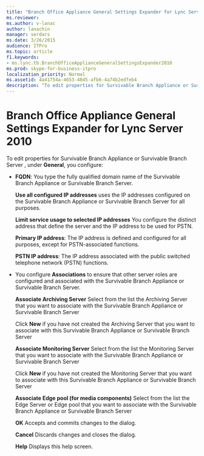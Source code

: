 ```yaml
---
title: "Branch Office Appliance General Settings Expander for Lync Server 2010"
ms.reviewer: 
ms.author: v-lanac
author: lanachin
manager: serdars
ms.date: 3/26/2015
audience: ITPro
ms.topic: article
f1.keywords:
- ms.lync.tb.BranchOfficeApplianceGeneralSettingsExpander2010
ms.prod: skype-for-business-itpro
localization_priority: Normal
ms.assetid: 4a41754a-4653-4845-afb6-4a74b2edfeb4
description: "To edit properties for Survivable Branch Appliance or Survivable Branch Server , under General, you configure:"
---
```


# Branch Office Appliance General Settings Expander for Lync Server 2010
 
To edit properties for Survivable Branch Appliance or Survivable Branch Server , under **General**, you configure:
  
- **FQDN**: You type the fully qualified domain name of the Survivable Branch Appliance or Survivable Branch Server.
    
    **Use all configured IP addresses** uses the IP addresses configured on the Survivable Branch Appliance or Survivable Branch Server for all purposes.
    
    **Limit service usage to selected IP addresses** You configure the distinct address that define the server and the IP address to be used for PSTN.
    
    **Primary IP address**: The IP address is defined and configured for all purposes, except for PSTN-associated functions.
    
    **PSTN IP address**: The IP address associated with the public switched telephone network (PSTN) functions.
    
- You configure **Associations** to ensure that other server roles are configured and associated with the Survivable Branch Appliance or Survivable Branch Server.
    
    **Associate Archiving Server** Select from the list the Archiving Server that you want to associate with the Survivable Branch Appliance or Survivable Branch Server
    
    Click **New** if you have not created the Archiving Server that you want to associate with this Survivable Branch Appliance or Survivable Branch Server
    
    **Associate Monitoring Server** Select from the list the Monitoring Server that you want to associate with the Survivable Branch Appliance or Survivable Branch Server
    
    Click **New** if you have not created the Monitoring Server that you want to associate with this Survivable Branch Appliance or Survivable Branch Server
    
    **Associate Edge pool (for media components)** Select from the list the Edge Server or Edge pool that you want to associate with the Survivable Branch Appliance or Survivable Branch Server
    
  **OK** Accepts and commits changes to the dialog.
  
  **Cancel** Discards changes and closes the dialog.
  
  **Help** Displays this help screen.
  

